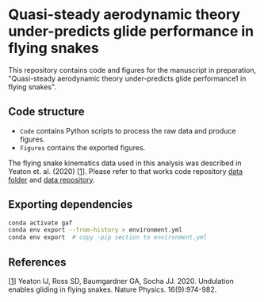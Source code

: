# Quasi-steady aerodynamic theory under-predicts glide performance in flying snakes

This repository contains code and figures for the manuscript in preparation,
"Quasi-steady aerodynamic theory under-predicts glide performance1 in flying snakes".

## Code structure

- `Code` contains Python scripts to process the raw data and produce figures.
- `Figures` contains the exported figures.

The flying snake kinematics data used in this analysis was described in Yeaton et. al. (2020) [[1](#ref1)]. Please refer to that works code repository [data folder](https://github.com/TheSochaLab/Undulation-enables-gliding-in-flying-snakes/tree/master/Experiments/Data) and [data repository](https://drive.google.com/drive/folders/1FpSBUD1XY3guuWjGUE5V7dqluNkoXyKy).

## Exporting dependencies

```bash
conda activate gaf
conda env export --from-history > environment.yml
conda env export  # copy -pip section to environment.yml
```

## References

[[1](#ref1)] Yeaton IJ, Ross SD, Baumgardner GA, Socha JJ. 2020. Undulation enables gliding in flying snakes. Nature Physics. 16(9):974-982.

